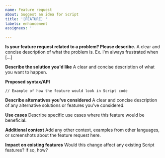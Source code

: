 ```yaml
---
name: Feature request
about: Suggest an idea for Script
title: '[FEATURE] '
labels: enhancement
assignees: ''

---
```


**Is your feature request related to a problem? Please describe.**
A clear and concise description of what the problem is. Ex. I'm always frustrated when [...]

**Describe the solution you'd like**
A clear and concise description of what you want to happen.

**Proposed syntax/API**
```script
// Example of how the feature would look in Script code
```

**Describe alternatives you've considered**
A clear and concise description of any alternative solutions or features you've considered.

**Use cases**
Describe specific use cases where this feature would be beneficial.

**Additional context**
Add any other context, examples from other languages, or screenshots about the feature request here.

**Impact on existing features**
Would this change affect any existing Script features? If so, how?